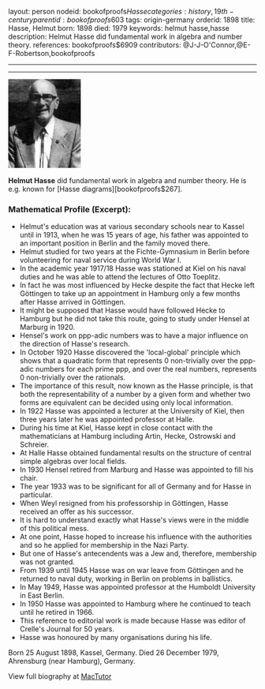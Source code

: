 layout: person
nodeid: bookofproofs$Hasse
categories: history,19th-century
parentid: bookofproofs$603
tags: origin-germany
orderid: 1898
title: Hasse, Helmut
born: 1898
died: 1979
keywords: helmut hasse,hasse
description: Helmut Hasse did fundamental work in algebra and number theory.
references: bookofproofs$6909
contributors: @J-J-O'Connor,@E-F-Robertson,bookofproofs

---



---

![Hasse.jpg](https://github.com/bookofproofs/bookofproofs.github.io/blob/main/_sources/_assets/images/portraits/Hasse.jpg?raw=true)

**Helmut Hasse** did fundamental work in algebra and number theory. He is e.g. known for [Hasse diagrams][bookofproofs$267].

### Mathematical Profile (Excerpt):
* Helmut's education was at various secondary schools near to Kassel until in 1913, when he was 15 years of age, his father was appointed to an important position in Berlin and the family moved there.
* Helmut studied for two years at the Fichte-Gymnasium in Berlin before volunteering for naval service during World War I.
* In the academic year 1917/18 Hasse was stationed at Kiel on his naval duties and he was able to attend the lectures of Otto Toeplitz.
* In fact he was most influenced by Hecke despite the fact that Hecke left Göttingen to take up an appointment in Hamburg only a few months after Hasse arrived in Göttingen.
* It might be supposed that Hasse would have followed Hecke to Hamburg but he did not take this route, going to study under Hensel at Marburg in 1920.
* Hensel's work on ppp-adic numbers was to have a major influence on the direction of Hasse's research.
* In October 1920 Hasse discovered the 'local-global' principle which shows that a quadratic form that represents 0 non-trivially over the ppp-adic numbers for each prime ppp, and over the real numbers, represents 0 non-trivially over the rationals.
* The importance of this result, now known as the Hasse principle, is that both the representability of a number by a given form and whether two forms are equivalent can be decided using only local information.
* In 1922 Hasse was appointed a lecturer at the University of Kiel, then three years later he was appointed professor at Halle.
* During his time at Kiel, Hasse kept in close contact with the mathematicians at Hamburg including Artin, Hecke, Ostrowski and Schreier.
* At Halle Hasse obtained fundamental results on the structure of central simple algebras over local fields.
* In 1930 Hensel retired from Marburg and Hasse was appointed to fill his chair.
* The year 1933 was to be significant for all of Germany and for Hasse in particular.
* When Weyl resigned from his professorship in Göttingen, Hasse received an offer as his successor.
* It is hard to understand exactly what Hasse's views were in the middle of this political mess.
* At one point, Hasse hoped to increase his influence with the authorities and so he applied for membership in the Nazi Party.
* But one of Hasse's antecendents was a Jew and, therefore, membership was not granted.
* From 1939 until 1945 Hasse was on war leave from Göttingen and he returned to naval duty, working in Berlin on problems in ballistics.
* In May 1949, Hasse was appointed professor at the Humboldt University in East Berlin.
* In 1950 Hasse was appointed to Hamburg where he continued to teach until he retired in 1966.
* This reference to editorial work is made because Hasse was editor of Crelle's Journal for 50 years.
* Hasse was honoured by many organisations during his life.

Born 25 August 1898, Kassel, Germany. Died 26 December 1979, Ahrensburg (near Hamburg), Germany.

View full biography at [MacTutor](https://mathshistory.st-andrews.ac.uk/Biographies/Hasse/)
